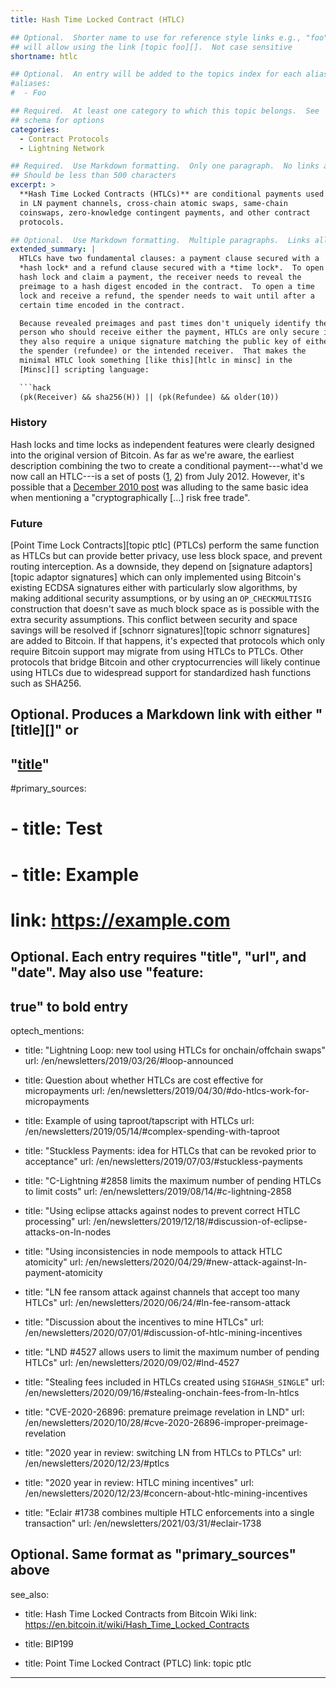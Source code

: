 ```yaml
---
title: Hash Time Locked Contract (HTLC)

## Optional.  Shorter name to use for reference style links e.g., "foo"
## will allow using the link [topic foo][].  Not case sensitive
shortname: htlc

## Optional.  An entry will be added to the topics index for each alias
#aliases:
#  - Foo

## Required.  At least one category to which this topic belongs.  See
## schema for options
categories:
  - Contract Protocols
  - Lightning Network

## Required.  Use Markdown formatting.  Only one paragraph.  No links allowed.
## Should be less than 500 characters
excerpt: >
  **Hash Time Locked Contracts (HTLCs)** are conditional payments used
  in LN payment channels, cross-chain atomic swaps, same-chain
  coinswaps, zero-knowledge contingent payments, and other contract
  protocols.

## Optional.  Use Markdown formatting.  Multiple paragraphs.  Links allowed.
extended_summary: |
  HTLCs have two fundamental clauses: a payment clause secured with a
  *hash lock* and a refund clause secured with a *time lock*.  To open a
  hash lock and claim a payment, the receiver needs to reveal the
  preimage to a hash digest encoded in the contract.  To open a time
  lock and receive a refund, the spender needs to wait until after a
  certain time encoded in the contract.

  Because revealed preimages and past times don't uniquely identify the
  person who should receive either the payment, HTLCs are only secure if
  they also require a unique signature matching the public key of either
  the spender (refundee) or the intended receiver.  That makes the
  minimal HTLC look something [like this][htlc in minsc] in the
  [Minsc][] scripting language:

  ```hack
  (pk(Receiver) && sha256(H)) || (pk(Refundee) && older(10))
  ```

  ### History

  Hash locks and time locks as independent features were clearly
  designed into the original version of Bitcoin.  As far as we're aware,
  the earliest description combining the two to create a conditional
  payment---what'd we now call an HTLC---is a set of posts ([1][maxwell
  hashlock], [2][maxwell timelock]) from July 2012. However, it's
  possible that a [December 2010 post][nakamoto risk free trade] was
  alluding to the same basic idea when mentioning a "cryptographically
  [...] risk free trade".

  ### Future

  [Point Time Lock Contracts][topic ptlc] (PTLCs) perform the same
  function as HTLCs but can provide better privacy, use less block
  space, and prevent routing interception.  As a downside, they depend
  on [signature adaptors][topic adaptor signatures] which can only
  implemented using Bitcoin's existing ECDSA signatures either with
  particularly slow algorithms, by making additional security
  assumptions, or by using an `OP_CHECKMULTISIG`
  construction that doesn't save as much block space as is possible with
  the extra security assumptions.  This conflict between security and
  space savings will be resolved if [schnorr signatures][topic schnorr
  signatures] are added to Bitcoin.  If that happens, it's expected that
  protocols which only require Bitcoin support may migrate from using
  HTLCs to PTLCs.  Other protocols that bridge Bitcoin and other
  cryptocurrencies will likely continue using HTLCs due to widespread
  support for standardized hash functions such as SHA256.

  [htlc in minsc]: https://min.sc/#c=%28pk%28Receiver%29%20%26%26%20sha256%28H%29%29%20%7C%7C%20%28pk%28Refundee%29%20%26%26%20older%2810%29%29
  [minsc]: https://min.sc/
  [maxwell hashlock]: https://bitcointalk.org/index.php?topic=91843.msg1011956#msg1011956
  [maxwell timelock]: https://bitcointalk.org/index.php?topic=91843.msg1011980#msg1011980
  [nakamoto risk free trade]: https://bitcointalk.org/index.php?topic=1790.msg28917#msg28917
  [nolan swaps]: https://bitcointalk.org/index.php?topic=193281.msg2224949#msg2224949

## Optional.  Produces a Markdown link with either "[title][]" or
## "[title](link)"
#primary_sources:
#    - title: Test
#    - title: Example
#      link: https://example.com

## Optional.  Each entry requires "title", "url", and "date".  May also use "feature:
## true" to bold entry
optech_mentions:
  - title: "Lightning Loop: new tool using HTLCs for onchain/offchain swaps"
    url: /en/newsletters/2019/03/26/#loop-announced

  - title: Question about whether HTLCs are cost effective for micropayments
    url: /en/newsletters/2019/04/30/#do-htlcs-work-for-micropayments

  - title: Example of using taproot/tapscript with HTLCs
    url: /en/newsletters/2019/05/14/#complex-spending-with-taproot

  - title: "Stuckless Payments: idea for HTLCs that can be revoked prior to acceptance"
    url: /en/newsletters/2019/07/03/#stuckless-payments

  - title: "C-Lightning #2858 limits the maximum number of pending HTLCs to limit costs"
    url: /en/newsletters/2019/08/14/#c-lightning-2858

  - title: "Using eclipse attacks against nodes to prevent correct HTLC processing"
    url: /en/newsletters/2019/12/18/#discussion-of-eclipse-attacks-on-ln-nodes

  - title: "Using inconsistencies in node mempools to attack HTLC atomicity"
    url: /en/newsletters/2020/04/29/#new-attack-against-ln-payment-atomicity

  - title: "LN fee ransom attack against channels that accept too many HTLCs"
    url: /en/newsletters/2020/06/24/#ln-fee-ransom-attack

  - title: "Discussion about the incentives to mine HTLCs"
    url: /en/newsletters/2020/07/01/#discussion-of-htlc-mining-incentives

  - title: "LND #4527 allows users to limit the maximum number of pending HTLCs"
    url: /en/newsletters/2020/09/02/#lnd-4527

  - title: "Stealing fees included in HTLCs created using `SIGHASH_SINGLE`"
    url: /en/newsletters/2020/09/16/#stealing-onchain-fees-from-ln-htlcs

  - title: "CVE-2020-26896: premature preimage revelation in LND"
    url: /en/newsletters/2020/10/28/#cve-2020-26896-improper-preimage-revelation

  - title: "2020 year in review: switching LN from HTLCs to PTLCs"
    url: /en/newsletters/2020/12/23/#ptlcs

  - title: "2020 year in review: HTLC mining incentives"
    url: /en/newsletters/2020/12/23/#concern-about-htlc-mining-incentives

  - title: "Eclair #1738 combines multiple HTLC enforcements into a single transaction"
    url: /en/newsletters/2021/03/31/#eclair-1738

## Optional.  Same format as "primary_sources" above
see_also:
  - title: Hash Time Locked Contracts from Bitcoin Wiki
    link: https://en.bitcoin.it/wiki/Hash_Time_Locked_Contracts

  - title: BIP199

  - title: Point Time Locked Contract (PTLC)
    link: topic ptlc
---
```

